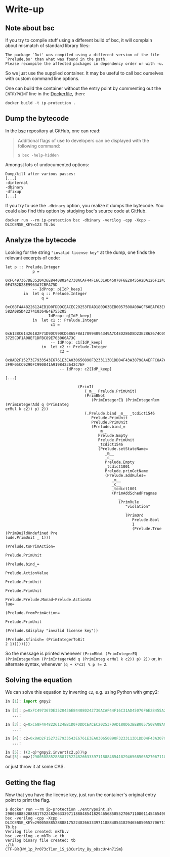 # Write-up

## Note about bsc

If you try to compile stuff using a different build of bsc, it will complain about mismatch of standard library files:

```
The package `Dut' was compiled using a different version of the file
`Prelude.bo' than what was found in the path.
Please recompile the affected packages in dependency order or with -u.
```

So we just use the supplied container. It may be useful to call bsc ourselves with custom command line options.

One can build the container without the entry point by commenting out the `ENTRYPOINT` line in the [Dockerfile](Dockerfile), then:

```
docker build -t ip-protection .
```


## Dump the bytecode

In the [bsc](https://github.com/B-Lang-org/bsc) repository at GitHub, one can read:

> Additional flags of use to developers can be displayed with the following command:
> 
> `$ bsc -help-hidden`

Amongst lots of undocumented options:

```
Dump/kill after various passes:
[...]
-dinternal
-dbinary
-dfixup
[...]
```

If you try to use the `-dbinary` option, you realize it dumps the bytecode. You could also find this option by studying bsc's source code at GitHub.

```
docker run --rm ip-protection bsc -dbinary -verilog -cpp -Xcpp -DLICENSE_KEY=123 Tb.bs
```



## Analyze the bytecode

Looking for the string `"invalid license key"` at the dump, one finds the relevant excerpts of code:

```
let p :: Prelude.Integer
            p =
              0xFC497367DE3520436E844080242730ACAF44F16C31AD45070F6E28455A2DA126F1242008E5D29624A
0F47B2D28E9963A7CBFA75D
            -- IdProp: p[IdP_keep]
        in  let q :: Prelude.Integer
                q =
                  0xC68F4A48226124EB1D0FDDDCEACEC20253FDAD180D63BEB0057508A08ACF60EAF63E62FD6727C
582A085D4227410364E4E755205
                -- IdProp: q[IdP_keep]
            in  let c1 :: Prelude.Integer
                    c1 =
                      0x6138C614261B2F71D9DC990CD6865F8A178994094349A7C4ED286D8D23E2862674C058976
3725CDF1A08EF1DFBC89E703066A73C
                    -- IdProp: c1[IdP_keep]
                in  let c2 :: Prelude.Integer
                        c2 =
                          0x8AD2F15273E7933543E6761E3EA030650890F3233113D1DD04F43A30798A4EFFC8A7A
3F9F05CC9290FC990841A9198423642C7EF
                        -- IdProp: c2[IdP_keep]

[...]

                                (PrimIf
                                   (_m__ Prelude.PrimUnit)
                                   (PrimBNot
                                      (PrimIntegerEQ (PrimIntegerRem (PrimIntegerAdd q (PrimInteg
erMul k c2)) p) 2))
                                   (.Prelude.bind _m__ _tcdict1546
                                      Prelude.PrimUnit
                                      Prelude.PrimUnit
                                      (Prelude.bind_=
                                         _m__
                                         Prelude.Empty
                                         Prelude.PrimUnit
                                         _tcdict1546
                                         (Prelude.setStateName=
                                            _m__
                                            _c__
                                            Prelude.Empty
                                            _tcdict1001
                                            Prelude.primGetName
                                            (Prelude.addRules=
                                               _m__
                                               _c__
                                               _tcdict1001
                                               (PrimAddSchedPragmas
                                                  _
                                                  (PrimRule
                                                     "violation"
                                                     _
                                                     (PrimOrd
                                                        Prelude.Bool
                                                        1
                                                        (Prelude.True (PrimBuildUndefined Pre
lude.PrimUnit _ 1)))
                                                     (Prelude.toPrimAction=
                                                        Prelude.PrimUnit
                                                        (Prelude.bind_=
                                                           Prelude.ActionValue
                                                           Prelude.PrimUnit
                                                           Prelude.PrimUnit
                                                           Prelude.Prelude.Monad~Prelude.ActionVa
lue=
                                                           (Prelude.fromPrimAction=
                                                              Prelude.PrimUnit
                                                              (Prelude.$display "invalid license key"))
                                                           (Prelude.$finish= (PrimIntegerToBit
2 1))))))))
```

So the message is printed whenever `(PrimBNot (PrimIntegerEQ (PrimIntegerRem (PrimIntegerAdd q (PrimInteg
erMul k c2)) p) 2))` or, in alternate syntax, whenever `(q + k*c2) % p != 2`.


## Solving the equation

We can solve this equation by inverting `c2`, e.g. using Python with gmpy2:

```python
In [1]: import gmpy2

In [2]: p=0xFC497367DE3520436E844080242730ACAF44F16C31AD45070F6E28455A2DA126F1242008E5D29624A0F47B2D28E9963A7CBFA75D
   ...:

In [3]: q=0xC68F4A48226124EB1D0FDDDCEACEC20253FDAD180D63BEB0057508A08ACF60EAF63E62FD6727C582A085D4227410364E4E755205
   ...:

In [4]: c2=0x8AD2F15273E7933543E6761E3EA030650890F3233113D1DD04F43A30798A4EFFC8A7A3F9F05CC9290FC990841A9198423642C7EF
   ...:

In [5]: ((2-q)*gmpy2.invert(c2,p))%p
Out[5]: mpz(2900588852888817522482663339711888485418294656850552706711080114546549830073)
```

or just throw it at some CAS.


## Getting the flag

Now that you have the license key, just run the container's original entry point to print the flag.

```
$ docker run --rm ip-protection ./entrypoint.sh 2900588852888817522482663339711888485418294656850552706711080114546549830073
bsc -verilog -cpp -Xcpp -DLICENSE_KEY=2900588852888817522482663339711888485418294656850552706711080114546549830073 Tb.bs
Verilog file created: mkTb.v
bsc -verilog -e mkTb -o tb
Verilog binary file created: tb
./tb
CTF-BR{HW_1p_Pr073cT1on_1S_$3Cur1ty_By_oBscUr4n71Sm}
```
